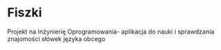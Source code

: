 # Fiszki
Projekt na Inżynierię Oprogramowania- aplikacja do nauki i sprawdzania znajomości słówek języka obcego
